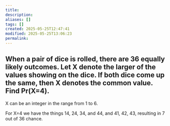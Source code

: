 ```yaml
---
title: 
description: 
aliases: []
tags: []
created: 2025-05-25T12:47:41
modified: 2025-05-25T13:06:23
permalink:
---
```


## When a pair of dice is rolled, there are 36 equally likely outcomes. Let X denote the larger of the values showing on the dice. If both dice come up the same, then X denotes the common value. Find Pr(X=4).

X can be an integer in the range from 1 to 6.

For X=4 we have the things 14, 24, 34, and 44, and 41, 42, 43, resulting in 7 out of 36 chance.
